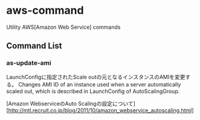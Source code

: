 aws-command
===========

Utility AWS[Amazon Web Service] commands

## Command List

### as-update-ami
LaunchConfigに指定されたScale outの元となるインスタンスのAMIを変更する。
Changes AMI ID of an instance used when a server automatically scaled out, which is described in LaunchConfig of AutoScalingGroup.

[Amazon WebserviceのAuto Scalingの設定について][http://mtl.recruit.co.jp/blog/2011/10/amazon_webservice_autoscaling.html]
